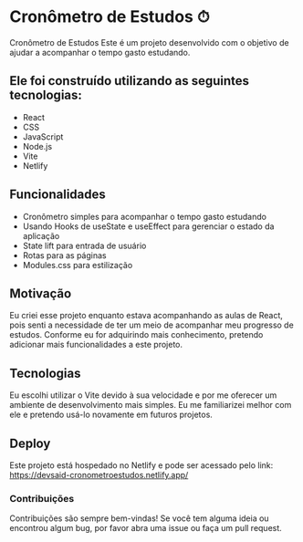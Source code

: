 # Cronômetro de Estudos ⏱
Cronômetro de Estudos
Este é um projeto desenvolvido com o objetivo de ajudar a acompanhar o tempo gasto estudando. 

## Ele foi construído utilizando as seguintes tecnologias:

* React
* CSS
* JavaScript
* Node.js
* Vite
* Netlify

## Funcionalidades
* Cronômetro simples para acompanhar o tempo gasto estudando
* Usando Hooks de useState e useEffect para gerenciar o estado da aplicação
* State lift para entrada de usuário
* Rotas para as páginas
* Modules.css para estilização

## Motivação
Eu criei esse projeto enquanto estava acompanhando as aulas de React, pois senti a necessidade de ter um meio de acompanhar meu progresso de estudos. Conforme eu for adquirindo mais conhecimento, pretendo adicionar mais funcionalidades a este projeto.

## Tecnologias
Eu escolhi utilizar o Vite devido à sua velocidade e por me oferecer um ambiente de desenvolvimento mais simples. Eu me familiarizei melhor com ele e pretendo usá-lo novamente em futuros projetos.

## Deploy
Este projeto está hospedado no Netlify e pode ser acessado pelo link: https://devsaid-cronometroestudos.netlify.app/

### Contribuições
Contribuições são sempre bem-vindas! Se você tem alguma ideia ou encontrou algum bug, por favor abra uma issue ou faça um pull request.
